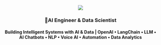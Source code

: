 <h1 align="center">
    <img src="https://readme-typing-svg.herokuapp.com/?font=Righteous&size=35&center=true&vCenter=true&width=500&height=70&duration=5000&lines=Welcome!+👋;+I'm+NeuroPeakX!;" />
</h1>

<h3 align="center">🚀AI Engineer & Data Scientist</h3>
<h4 align="center">Building Intelligent Systems with AI & Data | OpenAI • LangChain • LLM • AI Chatbots • NLP • Voice AI • Automation • Data Analytics</h4>
<br/>


<!-- <h2 align="center">⚒️ Languages • Frameworks • Tools ⚒️</h2>
<br/>
<div align="center">
 <img src="https://skillicons.dev/icons?i=python,javascript,typescript,fastapi,tensorflow,huggingface,langchain,openai,sql,mongodb,docker,vscode,github" /><br>
</div> -->
